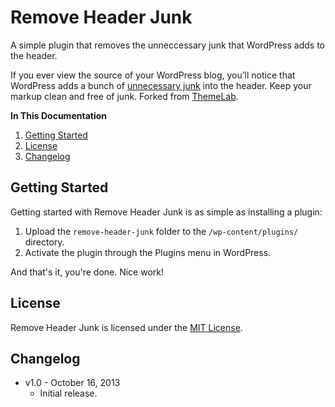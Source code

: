 # Remove Header Junk

A simple plugin that removes the unneccessary junk that WordPress adds to the header.

If you ever view the source of your WordPress blog, you’ll notice that WordPress adds a bunch of [unnecessary junk](http://gomakethings.com/remove-junk-from-the-wordpress-header/) into the header. Keep your markup clean and free of junk. Forked from [ThemeLab](http://www.themelab.com/2010/07/11/remove-code-wordpress-header/).

**In This Documentation**

1. [Getting Started](#getting-started)
2. [License](#license)
3. [Changelog](#changelog)



## Getting Started

Getting started with Remove Header Junk is as simple as installing a plugin:

1. Upload the `remove-header-junk` folder to the `/wp-content/plugins/` directory.
2. Activate the plugin through the Plugins menu in WordPress.

And that's it, you're done. Nice work!



## License

Remove Header Junk is licensed under the [MIT License](http://gomakethings.com/mit/).



## Changelog

* v1.0 - October 16, 2013
	* Initial release.